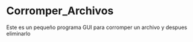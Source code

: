 # Corromper_Archivos
Este es un pequeño programa GUI para corromper un archivo y despues eliminarlo 
